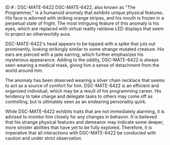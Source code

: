 ID # : DSC-MATE-6422
DSC-MATE-6422, also known as "The Programmer," is a humanoid anomaly that exhibits unique physical features. His face is adorned with striking orange stripes, and his mouth is frozen in a perpetual state of fright. The most intriguing feature of this anomaly is his eyes, which are replaced with virtual reality rainbow LED displays that seem to project an otherworldly aura. 

DSC-MATE-6422's head appears to be topped with a spike that juts out prominently, looking strikingly similar to some strange mutated creature. His ears are pierced with a jade earring, which further emphasizes his mysterious appearance. Adding to the oddity, DSC-MATE-6422 is always seen wearing a medical mask, giving him a sense of detachment from the world around him.

The anomaly has been observed wearing a silver chain necklace that seems to act as a source of comfort for him. DSC-MATE-6422 is an efficient and organized individual, which may be a result of his programming career. His tendency to take charge and delegate tasks to others may come off as controlling, but is ultimately seen as an endearing personality quirk.

While DSC-MATE-6422 exhibits traits that are not immediately alarming, it is advised to monitor him closely for any changes in behavior. It is believed that his strange physical features and demeanor may indicate some deeper, more sinister abilities that have yet to be fully explored. Therefore, it is imperative that all interactions with DSC-MATE-6422 be conducted with caution and under strict observation.